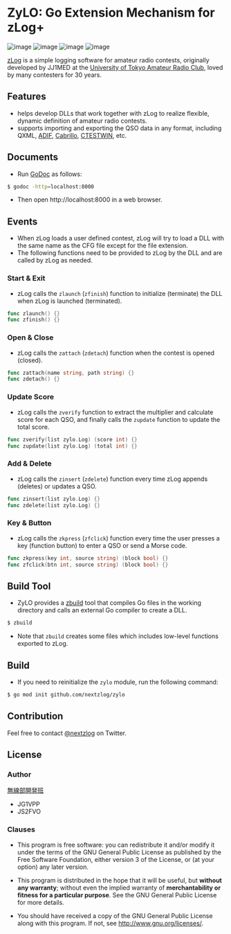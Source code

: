 ZyLO: Go Extension Mechanism for zLog+
====

![image](https://img.shields.io/badge/Go-1.16-red.svg)
![image](https://img.shields.io/badge/Rust-1.51-red.svg)
![image](https://img.shields.io/badge/Delphi-10.4-red.svg)
![image](https://img.shields.io/badge/license-GPL3-darkblue.svg)

[zLog](http://zlog.org) is a simple logging software for amateur radio contests, originally developed by JJ1MED at the [University of Tokyo Amateur Radio Club](http://ja1zlo.u-tokyo.org), loved by many contesters for 30 years.

## Features

- helps develop DLLs that work together with zLog to realize flexible, dynamic definition of amateur radio contests.
- supports importing and exporting the QSO data in any format, including QXML, [ADIF](http://adif.org), [Cabrillo](https://wwrof.org/cabrillo/), [CTESTWIN](http://e.gmobb.jp/ctestwin/Download.html), etc.

## Documents

- Run [GoDoc](https://godoc.org) as follows:

```sh
$ godoc -http=localhost:8000
```

- Then open http://localhost:8000 in a web browser.

## Events

- When zLog loads a user defined contest, zLog will try to load a DLL with the same name as the CFG file except for the file extension.
- The following functions need to be provided to zLog by the DLL and are called by zLog as needed.

### Start & Exit

- zLog calls the `zlaunch` (`zfinish`) function to initialize (terminate) the DLL when zLog is launched (terminated). 

```go
func zlaunch() {}
func zfinish() {}
```

### Open & Close

- zLog calls the `zattach` (`zdetach`) function when the contest is opened (closed).

```go
func zattach(name string, path string) {}
func zdetach() {}
```

### Update Score

- zLog calls the `zverify` function to extract the multiplier and calculate score for each QSO, and finally calls the `zupdate` function to update the total score.

```go
func zverify(list zylo.Log) (score int) {}
func zupdate(list zylo.Log) (total int) {}
```

### Add & Delete

- zLog calls the `zinsert` (`zdelete`) function every time zLog appends (deletes) or updates a QSO.

```go
func zinsert(list zylo.Log) {}
func zdelete(list zylo.Log) {}
```

### Key & Button

- zLog calls the `zkpress` (`zfclick`) function every time the user presses a key (function button) to enter a QSO or send a Morse code.

```go
func zkpress(key int, source string) (block bool) {}
func zfclick(btn int, source string) (block bool) {}
```

## Build Tool

- ZyLO provides a [zbuild](https://github.com/nextzlog/zylo/releases/tag/zbuild) tool that compiles Go files in the working directory and calls an external Go compiler to create a DLL.

```sh
$ zbuild
```

- Note that `zbuild` creates some files which includes low-level functions exported to zLog.

## Build

- If you need to reinitialize the `zylo` module, run the following command:

```sh
$ go mod init github.com/nextzlog/zylo
```

## Contribution

Feel free to contact [@nextzlog](https://twitter.com/nextzlog) on Twitter.

## License

### Author

[無線部開発班](https://pafelog.net)

- JG1VPP
- JS2FVO

### Clauses

- This program is free software: you can redistribute it and/or modify it under the terms of the GNU General Public License as published by the Free Software Foundation, either version 3 of the License, or (at your option) any later version.

- This program is distributed in the hope that it will be useful, but **without any warranty**; without even the implied warranty of **merchantability or fitness for a particular purpose**.
See the GNU General Public License for more details.

- You should have received a copy of the GNU General Public License along with this program.
If not, see <http://www.gnu.org/licenses/>.
